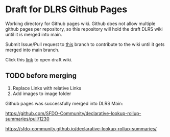 # Draft for DLRS Github Pages

Working directory for Github pages wiki. Github does not allow multiple github pages per repository, so this repository will hold the draft DLRS wiki until it is merged into main.

Submit Issue/Pull request to [this](https://github.com/SFDO-Community/declarative-lookup-rollup-summaries/tree/feature/Github-Pages) branch to contribute to the wiki until it gets merged into main branch.

Click this [link](https://sfenton3.github.io/DLRS-Github-Pages/) to open draft wiki.

## TODO before merging

1. Replace Links with relative Links
2. Add images to image folder

Github pages was successfully merged into DLRS Main:  

https://github.com/SFDO-Community/declarative-lookup-rollup-summaries/pull/1230  

https://sfdo-community.github.io/declarative-lookup-rollup-summaries/
